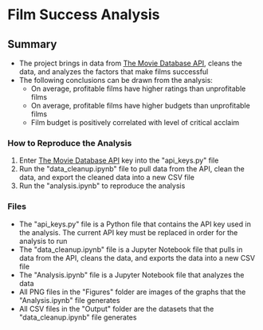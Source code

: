 # Film Success Analysis
## Summary
* The project brings in data from [The Movie Database API](https://developers.themoviedb.org/3/getting-started/introduction), cleans the data, and analyzes the factors that make films successful
* The following conclusions can be drawn from the analysis:
    * On average, profitable films have higher ratings than unprofitable films
    * On average, profitable films have higher budgets than unprofitable films
    * Film budget is positively correlated with level of critical acclaim
### How to Reproduce the Analysis
1. Enter [The Movie Database API](https://developers.themoviedb.org/3/getting-started/introduction) key into the "api_keys.py" file
2. Run the "data_cleanup.ipynb" file to pull data from the API, clean the data, and export the cleaned data into a new CSV file
3. Run the "analysis.ipynb" to reproduce the analysis
### Files
* The "api_keys.py" file is a Python file that contains the API key used in the analysis. The current API key must be replaced in order for the analysis to run
* The "data_cleanup.ipynb" file is a Jupyter Notebook file that pulls in data from the API, cleans the data, and exports the data into a new CSV file
* The "Analysis.ipynb" file is a Jupyter Notebook file that analyzes the data
* All PNG files in the "Figures" folder are images of the graphs that the "Analysis.ipynb" file generates
* All CSV files in the "Output" folder are the datasets that the "data_cleanup.ipynb" file generates

